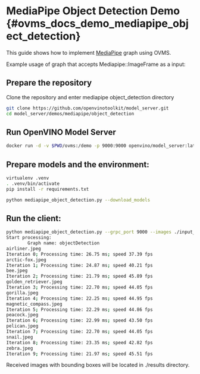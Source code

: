 # MediaPipe Object Detection Demo {#ovms_docs_demo_mediapipe_object_detection}

This guide shows how to implement [MediaPipe](../../../docs/mediapipe.md) graph using OVMS.

Example usage of graph that accepts Mediapipe::ImageFrame as a input:


## Prepare the repository

Clone the repository and enter mediapipe object_detection directory
```bash
git clone https://github.com/openvinotoolkit/model_server.git
cd model_server/demos/mediapipe/object_detection
```

## Run OpenVINO Model Server
```bash
docker run -d -v $PWD/ovms:/demo -p 9000:9000 openvino/model_server:latest --config_path /demo/config.json --port 9000
```

## Prepare models and the environment:
```bash
virtualenv .venv
. .venv/bin/activate
pip install -r requirements.txt

python mediapipe_object_detection.py --download_models
```

## Run the client:
```bash
python mediapipe_object_detection.py --grpc_port 9000 --images ./input_images.txt
Start processing:
        Graph name: objectDetection
airliner.jpeg
Iteration 0; Processing time: 26.75 ms; speed 37.39 fps
arctic-fox.jpeg
Iteration 1; Processing time: 24.87 ms; speed 40.21 fps
bee.jpeg
Iteration 2; Processing time: 21.79 ms; speed 45.89 fps
golden_retriever.jpeg
Iteration 3; Processing time: 22.70 ms; speed 44.05 fps
gorilla.jpeg
Iteration 4; Processing time: 22.25 ms; speed 44.95 fps
magnetic_compass.jpeg
Iteration 5; Processing time: 22.29 ms; speed 44.86 fps
peacock.jpeg
Iteration 6; Processing time: 22.99 ms; speed 43.50 fps
pelican.jpeg
Iteration 7; Processing time: 22.70 ms; speed 44.05 fps
snail.jpeg
Iteration 8; Processing time: 23.35 ms; speed 42.82 fps
zebra.jpeg
Iteration 9; Processing time: 21.97 ms; speed 45.51 fps
```
Received images with bounding boxes will be located in ./results directory.